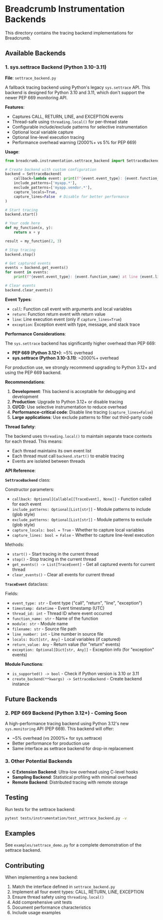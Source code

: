# Breadcrumb Instrumentation Backends

This directory contains the tracing backend implementations for Breadcrumb.

## Available Backends

### 1. sys.settrace Backend (Python 3.10-3.11)

**File**: `settrace_backend.py`

A fallback tracing backend using Python's legacy `sys.settrace` API. This backend is designed for Python 3.10 and 3.11, which don't support the newer PEP 669 monitoring API.

**Features**:
- Captures CALL, RETURN, LINE, and EXCEPTION events
- Thread-safe using `threading.local()` for per-thread state
- Configurable include/exclude patterns for selective instrumentation
- Optional local variable capture
- Optional line-level execution tracing
- Performance overhead warning (2000%+ vs 5% for PEP 669)

**Usage**:

```python
from breadcrumb.instrumentation.settrace_backend import SettraceBackend

# Create backend with custom configuration
backend = SettraceBackend(
    callback=lambda event: print(f"{event.event_type}: {event.function_name}"),
    include_patterns=['myapp.*'],
    exclude_patterns=['myapp.vendor.*'],
    capture_locals=True,
    capture_lines=False  # Disable for better performance
)

# Start tracing
backend.start()

# Your code here
def my_function(x, y):
    return x + y

result = my_function(2, 3)

# Stop tracing
backend.stop()

# Get captured events
events = backend.get_events()
for event in events:
    print(f"{event.event_type}: {event.function_name} at line {event.line_number}")

# Clear events
backend.clear_events()
```

**Event Types**:

- `call`: Function call event with arguments and local variables
- `return`: Function return event with return value
- `line`: Line execution event (only if `capture_lines=True`)
- `exception`: Exception event with type, message, and stack trace

**Performance Considerations**:

The `sys.settrace` backend has significantly higher overhead than PEP 669:

- **PEP 669 (Python 3.12+)**: ~5% overhead
- **sys.settrace (Python 3.10-3.11)**: ~2000%+ overhead

For production use, we strongly recommend upgrading to Python 3.12+ and using the PEP 669 backend.

**Recommendations**:

1. **Development**: This backend is acceptable for debugging and development
2. **Production**: Upgrade to Python 3.12+ or disable tracing
3. **CI/CD**: Use selective instrumentation to reduce overhead
4. **Performance-critical code**: Disable line tracing (`capture_lines=False`)
5. **Large applications**: Use exclude patterns to filter out third-party code

**Thread Safety**:

The backend uses `threading.local()` to maintain separate trace contexts for each thread. This means:

- Each thread maintains its own event list
- Each thread must call `backend.start()` to enable tracing
- Events are isolated between threads

**API Reference**:

**`SettraceBackend`** class:

Constructor parameters:
- `callback: Optional[Callable[[TraceEvent], None]]` - Function called for each event
- `include_patterns: Optional[List[str]]` - Module patterns to include (glob style)
- `exclude_patterns: Optional[List[str]]` - Module patterns to exclude (glob style)
- `capture_locals: bool = True` - Whether to capture local variables
- `capture_lines: bool = False` - Whether to capture line-level execution

Methods:
- `start()` - Start tracing in the current thread
- `stop()` - Stop tracing in the current thread
- `get_events() -> List[TraceEvent]` - Get all captured events for current thread
- `clear_events()` - Clear all events for current thread

**`TraceEvent`** dataclass:

Fields:
- `event_type: str` - Event type ("call", "return", "line", "exception")
- `timestamp: datetime` - Event timestamp (UTC)
- `thread_id: int` - Thread ID where event occurred
- `function_name: str` - Name of the function
- `module: str` - Module name
- `filename: str` - Source file path
- `line_number: int` - Line number in source file
- `locals: Dict[str, Any]` - Local variables (if captured)
- `return_value: Any` - Return value (for "return" events)
- `exception: Optional[Dict[str, Any]]` - Exception info (for "exception" events)

**Module Functions**:

- `is_supported() -> bool` - Check if Python version is 3.10 or 3.11
- `create_backend(**kwargs) -> SettraceBackend` - Create backend instance

## Future Backends

### 2. PEP 669 Backend (Python 3.12+) - Coming Soon

A high-performance tracing backend using Python 3.12's new `sys.monitoring` API (PEP 669). This backend will offer:

- ~5% overhead (vs 2000%+ for sys.settrace)
- Better performance for production use
- Same interface as settrace backend for drop-in replacement

### 3. Other Potential Backends

- **C Extension Backend**: Ultra-low overhead using C-level hooks
- **Sampling Backend**: Statistical profiling with minimal overhead
- **Remote Backend**: Distributed tracing with remote storage

## Testing

Run tests for the settrace backend:

```bash
pytest tests/instrumentation/test_settrace_backend.py -v
```

## Examples

See `examples/settrace_demo.py` for a complete demonstration of the settrace backend.

## Contributing

When implementing a new backend:

1. Match the interface defined in `settrace_backend.py`
2. Implement all four event types: CALL, RETURN, LINE, EXCEPTION
3. Ensure thread safety using `threading.local()`
4. Add comprehensive unit tests
5. Document performance characteristics
6. Include usage examples
